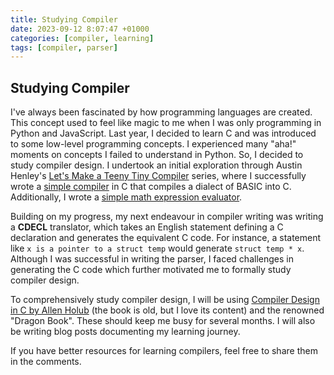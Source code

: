 ```yaml
---
title: Studying Compiler
date: 2023-09-12 8:07:47 +01000
categories: [compiler, learning]
tags: [compiler, parser] 
--- 
```


## Studying Compiler
I've always been fascinated by how programming languages are created. This concept used to feel like magic to me when I was only programming in Python and JavaScript. Last year, I decided to learn C and was introduced to some low-level programming concepts. I experienced many "aha!" moments on concepts I failed to understand in Python. So, I decided to study compiler design. I undertook an initial exploration through Austin Henley's [Let's Make a Teeny Tiny Compiler](https://austinhenley.com/blog/teenytinycompiler3.html) series,  where I successfully wrote a [simple compiler](https://github.com/danieldamilare/simple_compiler) in C that compiles a dialect of BASIC into C. Additionally, I wrote a [simple math expression evaluator](https://github.com/danieldamilare/math_evaluator). 


Building on my progress, my next endeavour in compiler writing was writing a __CDECL__ translator, which takes an English statement defining a C  declaration and generates the equivalent C code. For instance, a statement like ```x is a pointer to a struct temp```  would generate ```struct temp * x```. Although I was successful in writing the parser, I faced challenges in generating the C code which further motivated me to formally study compiler design.

To comprehensively study compiler design, I will be using [Compiler Design in C by Allen Holub](https://holub.com/goodies/compiler/compilerDesignInC.pdf) (the book is old, but I love its content) and the renowned "Dragon Book". These should keep me busy for several months. I will also be writing blog posts documenting my learning journey.

If you have better resources for learning compilers, feel free to share them in the comments.

